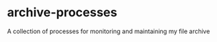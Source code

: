 archive-processes
=================

A collection of processes for monitoring and maintaining my file archive
